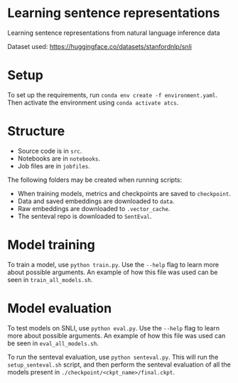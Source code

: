 # Learning sentence representations
Learning sentence representations from natural language inference data

Dataset used: https://huggingface.co/datasets/stanfordnlp/snli

# Setup

To set up the requirements, run `conda env create -f environment.yaml`. Then activate 
the environment using `conda activate atcs`. 

# Structure

- Source code is in `src`. 
- Notebooks are in `notebooks`. 
- Job files are in `jobfiles`.

The following folders may be created when running scripts:

- When training models, metrics and checkpoints are saved to `checkpoint`. 
- Data and saved embeddings are downloaded to `data`. 
- Raw embeddings are downloaded to `.vector_cache`. 
- The senteval repo is downloaded to `SentEval`. 

# Model training

To train a model, use `python train.py`. Use the `--help` flag to learn more about possible arguments. 
An example of how this file was used can be seen in `train_all_models.sh`. 

# Model evaluation

To test models on SNLI, use `python eval.py`. Use the `--help` flag to learn more about possible arguments. 
An example of how this file was used can be seen in `eval_all_models.sh`. 

To run the senteval evaluation, use `python senteval.py`. This will run the `setup_senteval.sh` script, and then 
perform the senteval evaluation of all the models present in `./checkpoint/<ckpt_name>/final.ckpt`. 
